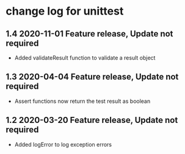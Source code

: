 # change log for unittest

## 1.4 2020-11-01 Feature release, Update not required

- Added validateResult function to validate a result object

## 1.3 2020-04-04 Feature release, Update not required

- Assert functions now return the test result as boolean

## 1.2 2020-03-20 Feature release, Update not required

- Added logError to log exception errors
